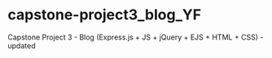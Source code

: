 # capstone-project3_blog_YF
Capstone Project 3 - Blog (Express.js + JS + jQuery + EJS + HTML + CSS) - updated
